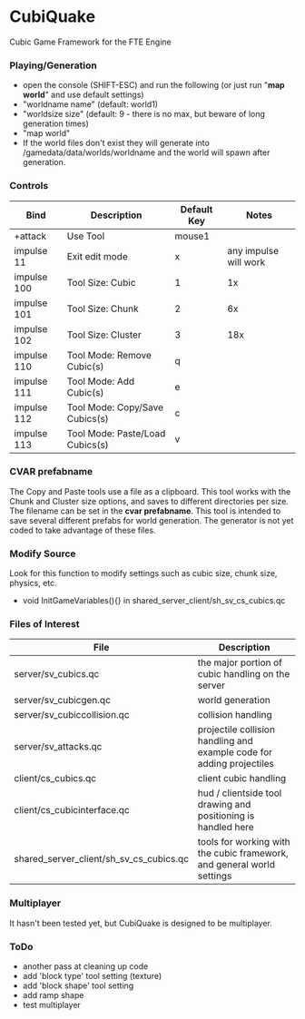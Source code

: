 # CubiQuake
Cubic Game Framework for the FTE Engine

### Playing/Generation
- open the console (SHIFT-ESC) and run the following (or just run "**map world**" and use default settings)
- "worldname name" (default: world1)
- "worldsize size" (default: 9 - there is no max, but beware of long generation times)
- "map world"
- If the world files don't exist they will generate into /gamedata/data/worlds/worldname and the world will spawn after generation.

### Controls
Bind | Description | Default Key | Notes
--- | --- | --- | ---
+attack | Use Tool |  mouse1 | 
impulse 11 | Exit edit mode | x | any impulse will work
impulse 100 | Tool Size: Cubic | 1 | 1x
impulse 101 | Tool Size: Chunk | 2 | 6x
impulse 102 | Tool Size: Cluster | 3 | 18x
impulse 110 | Tool Mode: Remove Cubic(s) | q | 
impulse 111 | Tool Mode: Add Cubic(s) | e | 
impulse 112 | Tool Mode: Copy/Save Cubics(s) | c | 
impulse 113 | Tool Mode: Paste/Load Cubics(s) | v | 

### CVAR prefabname
The Copy and Paste tools use a file as a clipboard. This tool works with the Chunk and Cluster size options, and saves to different directories per size. The filename can be set in the **cvar prefabname**. This tool is intended to save several different prefabs for world generation. The generator is not yet coded to take advantage of these files.

### Modify Source
Look for this function to modify settings such as cubic size, chunk size, physics, etc.
- void InitGameVariables(){} in shared_server_client/sh_sv_cs_cubics.qc

### Files of Interest
File | Description
--- | ---
server/sv_cubics.qc | the major portion of cubic handling on the server
server/sv_cubicgen.qc | world generation
server/sv_cubiccollision.qc | collision handling
server/sv_attacks.qc | projectile collision handling and example code for adding projectiles
client/cs_cubics.qc | client cubic handling
client/cs_cubicinterface.qc | hud / clientside tool drawing and positioning is handled here
shared_server_client/sh_sv_cs_cubics.qc | tools for working with the cubic framework, and general world settings

### Multiplayer
It hasn't been tested yet, but CubiQuake is designed to be multiplayer.

### ToDo
- another pass at cleaning up code
- add 'block type' tool setting (texture)
- add 'block shape' tool setting
- add ramp shape
- test multiplayer
